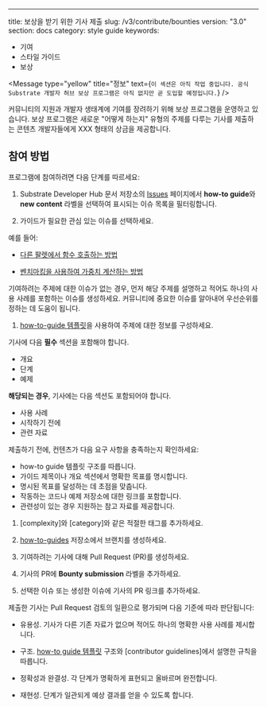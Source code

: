---
title: 보상을 받기 위한 기사 제출
slug: /v3/contribute/bounties
version: "3.0"
section: docs
category: style guide
keywords:
  - 기여
  - 스타일 가이드
  - 보상

<Message
type="yellow"
title="정보"
text={`이 섹션은 아직 작업 중입니다. 공식 Substrate 개발자 허브 보상 프로그램은 아직 없지만 곧 도입할 예정입니다.`}
/>

커뮤니티의 지원과 개발자 생태계에 기여를 장려하기 위해 보상 프로그램을 운영하고 있습니다.
보상 프로그램은 새로운 "어떻게 하는지" 유형의 주제를 다루는 기사를 제출하는 콘텐츠 개발자들에게 XXX 형태의 상금을 제공합니다.

## 참여 방법

프로그램에 참여하려면 다음 단계를 따르세요:

1. Substrate Developer Hub 문서 저장소의 [Issues](https://github.com/substrate-developer-hub/substrate-docs/issues) 페이지에서 **how-to guide**와 **new content** 라벨을 선택하여 표시되는 이슈 목록을 필터링합니다.

1. 가이드가 필요한 관심 있는 이슈를 선택하세요.

예를 들어:

- [다른 팔렛에서 함수 호출하는 방법](https://github.com/substrate-developer-hub/substrate-docs/issues/75)

- [벤치마킹을 사용하여 가중치 계산하는 방법](https://github.com/substrate-developer-hub/substrate-docs/issues/88)

기여하려는 주제에 대한 이슈가 없는 경우, 먼저 해당 주제를 설명하고 적어도 하나의 사용 사례를 포함하는 이슈를 생성하세요. 커뮤니티에 중요한 이슈를 알아내어 우선순위를 정하는 데 도움이 됩니다.

1. [how-to-guide 템플릿](https://github.com/substrate-developer-hub/substrate-docs/blob/main/static/assets/contribute-templates/how-to-template.md)을 사용하여 주제에 대한 정보를 구성하세요.

기사에 다음 **필수** 섹션을 포함해야 합니다.

- 개요
- 단계
- 예제

**해당되는 경우**, 기사에는 다음 섹션도 포함되어야 합니다.

- 사용 사례
- 시작하기 전에
- 관련 자료

제출하기 전에, 컨텐츠가 다음 요구 사항을 충족하는지 확인하세요:

- how-to guide 템플릿 구조를 따릅니다.
- 가이드 제목이나 개요 섹션에서 명확한 목표를 명시합니다.
- 명시된 목표를 달성하는 데 초점을 맞춥니다.
- 작동하는 코드나 예제 저장소에 대한 링크를 포함합니다.
- 관련성이 있는 경우 지원하는 참고 자료를 제공합니다.

1. [complexity]와 [category]와 같은 적절한 태그를 추가하세요.

1. [how-to-guides](https://github.com/substrate-developer-hub/substrate-docs/blob/main/content/md/en/docs/reference/how-to-guides/index.md) 저장소에서 브랜치를 생성하세요.

1. 기여하려는 기사에 대해 Pull Request (PR)를 생성하세요.

1. 기사의 PR에 **Bounty submission** 라벨을 추가하세요.

1. 선택한 이슈 또는 생성한 이슈에 기사의 PR 링크를 추가하세요.

제출한 기사는 Pull Request 검토의 일환으로 평가되며 다음 기준에 따라 판단됩니다:

- 유용성. 기사가 다른 기존 자료가 없으며 적어도 하나의 명확한 사용 사례를 제시합니다.

- 구조. [how-to guide 템플릿](https://github.com/substrate-developer-hub/substrate-docs/blob/main/static/assets/contribute-templates/how-to-template.md) 구조와 [contributor guidelines]에서 설명한 규칙을 따릅니다.

- 정확성과 완결성. 각 단계가 명확하게 표현되고 올바르며 완전합니다.

- 재현성. 단계가 일관되게 예상 결과를 얻을 수 있도록 합니다.